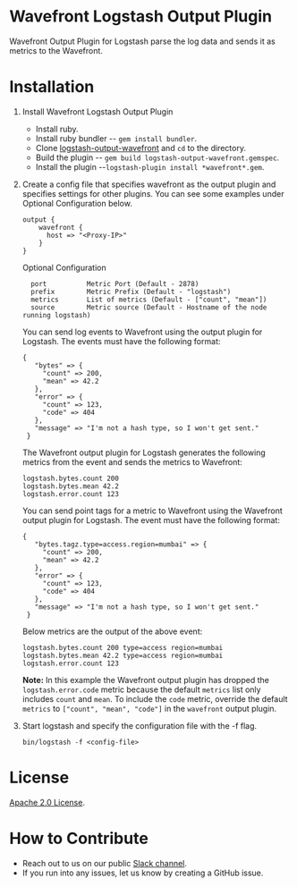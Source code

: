 # Wavefront Logstash Output Plugin
Wavefront Output Plugin for Logstash parse the log data and sends it as metrics to the Wavefront.

# Installation
1. Install Wavefront Logstash Output Plugin
    - Install ruby.
    - Install ruby bundler -- `gem install bundler`.
    - Clone [logstash-output-wavefront](https://github.com/wavefrontHQ/logstash-output-wavefront) and `cd` to the directory.
    - Build the plugin -- `gem build logstash-output-wavefront.gemspec`.
    - Install the plugin --`logstash-plugin install *wavefront*.gem`.


2. Create a config file that specifies wavefront as the output plugin and specifies settings for other plugins. You can see some examples under Optional Configuration below.
    ```
    output {
        wavefront {
          host => "<Proxy-IP>"
        }
    }
    ```
    Optional Configuration
    ```
      port          Metric Port (Default - 2878)
      prefix        Metric Prefix (Default - "logstash")
      metrics       List of metrics (Default - ["count", "mean"])
      source        Metric source (Default - Hostname of the node running logstash)
    ```

   You can send log events to Wavefront using the output plugin for Logstash. The events must have the following format:
    ```
    {
       "bytes" => {
         "count" => 200,
         "mean" => 42.2
       },
       "error" => {
         "count" => 123,
         "code" => 404
       },
       "message" => "I'm not a hash type, so I won't get sent."
     }
    ```
    The Wavefront output plugin for Logstash generates the following metrics from the event and sends the metrics to Wavefront:
    ```
    logstash.bytes.count 200
    logstash.bytes.mean 42.2
    logstash.error.count 123
    ```
    You can send point tags for a metric to Wavefront using the Wavefront output plugin for Logstash. The event must have the following format:
    ```
    {
       "bytes.tagz.type=access.region=mumbai" => {
         "count" => 200,
         "mean" => 42.2
       },
       "error" => {
         "count" => 123,
         "code" => 404
       },
       "message" => "I'm not a hash type, so I won't get sent."
     }
    ```
    Below metrics are the output of the above event:
    ```
    logstash.bytes.count 200 type=access region=mumbai
    logstash.bytes.mean 42.2 type=access region=mumbai
    logstash.error.count 123
    ```
    
    **Note:** In this example the Wavefront output plugin has dropped the `logstash.error.code` metric because the default `metrics` list only includes `count` and `mean`. To include the `code` metric, override the default `metrics` to `["count", "mean", "code"]` in the `wavefront` output plugin.


3. Start logstash and specify the configuration file with the -f flag.
    ```
    bin/logstash -f <config-file>
    ```

# License
[Apache 2.0 License](LICENSE).

# How to Contribute

* Reach out to us on our public [Slack channel](https://www.wavefront.com/join-public-slack).
* If you run into any issues, let us know by creating a GitHub issue.
